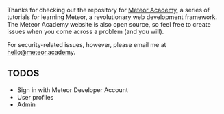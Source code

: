 Thanks for checking out the repository for [Meteor Academy](meteor.academy), a series of tutorials
for learning Meteor, a revolutionary web development framework.  The Meteor Academy
website is also open source, so feel free to create issues when you come across
a problem (and you will).

For security-related issues, however, please email me at hello@meteor.academy.

## TODOS
* Sign in with Meteor Developer Account
* User profiles
* Admin
